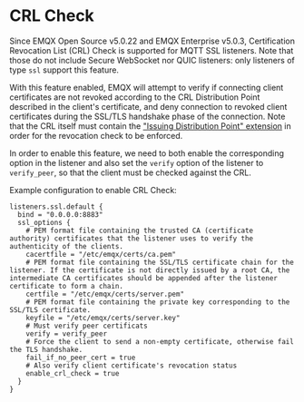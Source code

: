 # CRL Check

Since EMQX Open Source v5.0.22 and EMQX Enterprise v5.0.3, Certification Revocation List (CRL) Check is supported for MQTT SSL listeners.  Note that those do not include Secure WebSocket nor QUIC listeners: only listeners of type `ssl` support this feature.

With this feature enabled, EMQX will attempt to verify if connecting client certificates are not revoked according to the CRL Distribution Point described in the client's certificate, and deny connection to revoked client certificates during the SSL/TLS handshake phase of the connection.  Note that the CRL itself must contain the ["Issuing Distribution Point" extension](https://www.rfc-editor.org/rfc/rfc3280#section-5.2.5) in order for the revocation check to be enforced.

In order to enable this feature, we need to both enable the corresponding option in the listener and also set the `verify` option of the listener to `verify_peer`, so that the client must be checked against the CRL.

Example configuration to enable CRL Check:


```hcl
listeners.ssl.default {
  bind = "0.0.0.0:8883"
  ssl_options {
    # PEM format file containing the trusted CA (certificate authority) certificates that the listener uses to verify the authenticity of the clients.
    cacertfile = "/etc/emqx/certs/ca.pem"
    # PEM format file containing the SSL/TLS certificate chain for the listener. If the certificate is not directly issued by a root CA, the intermediate CA certificates should be appended after the listener certificate to form a chain.
    certfile = "/etc/emqx/certs/server.pem"
    # PEM format file containing the private key corresponding to the SSL/TLS certificate.
    keyfile = "/etc/emqx/certs/server.key"
    # Must verify peer certificats
    verify = verify_peer
    # Force the client to send a non-empty certificate, otherwise fail the TLS handshake.
    fail_if_no_peer_cert = true
    # Also verify client certificate's revocation status
    enable_crl_check = true
  }
}
```
